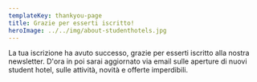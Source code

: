 ```yaml
---
templateKey: thankyou-page
title: Grazie per esserti iscritto!
heroImage: ../../img/about-studenthotels.jpg
---
```

La tua iscrizione ha avuto successo, grazie per esserti iscritto alla nostra newsletter. D'ora in poi sarai aggiornato via email sulle aperture di nuovi student hotel, sulle attività, novità e offerte imperdibili.